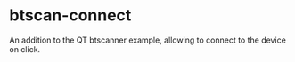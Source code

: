 # btscan-connect

An addition to the QT btscanner example, allowing to connect to the device on click. 
